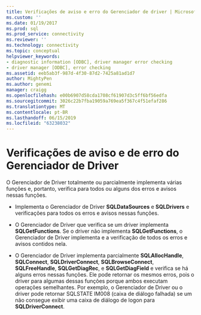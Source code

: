 ```yaml
---
title: Verificações de aviso e erro do Gerenciador de driver | Microsoft Docs
ms.custom: ''
ms.date: 01/19/2017
ms.prod: sql
ms.prod_service: connectivity
ms.reviewer: ''
ms.technology: connectivity
ms.topic: conceptual
helpviewer_keywords:
- diagnostic information [ODBC], driver manager error checking
- driver manager [ODBC], error checking
ms.assetid: eeb5ab3f-987d-4f30-87d2-7425a81ad1d7
author: MightyPen
ms.author: genemi
manager: craigg
ms.openlocfilehash: e00b6907d58cda1708cf61907d3c5ff6bf56edfa
ms.sourcegitcommit: 3026c22b7fba19059a769ea5f367c4f51efaf286
ms.translationtype: MT
ms.contentlocale: pt-BR
ms.lasthandoff: 06/15/2019
ms.locfileid: "63238032"
---
```

# <a name="driver-manager-error-and-warning-checks"></a>Verificações de aviso e de erro do Gerenciador de Driver
O Gerenciador de Driver totalmente ou parcialmente implementa várias funções e, portanto, verifica para todos ou alguns dos erros e avisos nessas funções.  
  
-   Implementa o Gerenciador de Driver **SQLDataSources** e **SQLDrivers** e verificações para todos os erros e avisos nessas funções.  
  
-   O Gerenciador de Driver que verifica se um driver implementa **SQLGetFunctions**. Se o driver não implementa **SQLGetFunctions**, o Gerenciador de Driver implementa e a verificação de todos os erros e avisos contidos nela.  
  
-   O Gerenciador de Driver implementa parcialmente **SQLAllocHandle**, **SQLConnect**, **SQLDriverConnect**, **SQLBrowseConnect**,  **SQLFreeHandle**, **SQLGetDiagRec**, e **SQLGetDiagField** e verifica se há alguns erros nessas funções. Ele pode retornar os mesmos erros, pois o driver para algumas dessas funções porque ambos executam operações semelhantes. Por exemplo, o Gerenciador de Driver ou o driver pode retornar SQLSTATE IM008 (caixa de diálogo falhada) se um não consegue exibir uma caixa de diálogo de logon para **SQLDriverConnect**.
